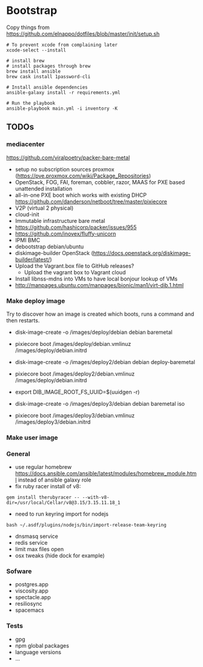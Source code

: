 # Bootstrap

Copy things from https://github.com/elnappo/dotfiles/blob/master/init/setup.sh

```shell
# To prevent xcode from complaining later
xcode-select --install

# install brew
# install packages through brew
brew install ansible 
brew cask install 1password-cli

# Install ansible dependencies
ansible-galaxy install -r requirements.yml

# Run the playbook
ansible-playbook main.yml -i inventory -K
```

## TODOs


### mediacenter

https://github.com/viralpoetry/packer-bare-metal

- setup no subscription sources proxmox (https://pve.proxmox.com/wiki/Package_Repositories)
- OpenStack, FOG, FAI, foreman, cobbler, razor, MAAS for PXE based unattended installation
- all-in-one PXE boot which works with existing DHCP
  https://github.com/danderson/netboot/tree/master/pixiecore
- V2P (virtual 2 physical)
- cloud-init
- Immutable infrastructure bare metal
- https://github.com/hashicorp/packer/issues/955
- https://github.com/inovex/fluffy-unicorn
- IPMI BMC
- debootstrap debian/ubuntu
- diskimage-builder OpenStack (https://docs.openstack.org/diskimage-builder/latest/)
- Upload the Vagrant.box file to GitHub releases?
    - Upload the vagrant box to Vagrant cloud
- Install libnss-mdns into VMs to have local bonjour lookup of VMs
- http://manpages.ubuntu.com/manpages/bionic/man1/virt-dib.1.html


### Make deploy image

Try to discover how an image is created which boots, runs a command and then restarts.


- disk-image-create -o /images/deploy/debian debian baremetal
- pixiecore boot /images/deploy/debian.vmlinuz /images/deploy/debian.initrd

- disk-image-create -o /images/deploy2/debian debian deploy-baremetal
- pixiecore boot /images/deploy2/debian.vmlinuz /images/deploy/debian.initrd

- export DIB_IMAGE_ROOT_FS_UUID=$(uuidgen -r)
- disk-image-create -o /images/deploy3/debian debian baremetal iso
- pixiecore boot /images/deploy3/debian.vmlinuz /images/deploy3/debian.initrd

### Make user image

### General

- use regular homebrew https://docs.ansible.com/ansible/latest/modules/homebrew_module.html instead of ansible galaxy role
- fix ruby racer install of v8:
```shell
gem install therubyracer -- --with-v8-dir=/usr/local/Cellar/v8@3.15/3.15.11.18_1
```

- need to run keyring import for nodejs 
```shell
bash ~/.asdf/plugins/nodejs/bin/import-release-team-keyring
```

- dnsmasq service
- redis service
- limit max files open
- osx tweaks (hide dock for example)

### Sofware

- postgres.app
- viscosity.app
- spectacle.app
- resiliosync
- spacemacs

### Tests

- gpg
- npm global packages
- language versions
- ...

